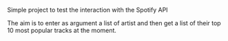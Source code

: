 Simple project to test the interaction with the Spotify API

The aim is to enter as argument a list of artist and then get a list of their top 10 most popular tracks at the moment.